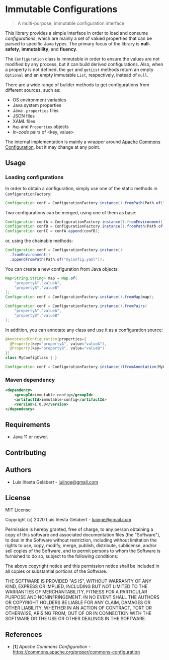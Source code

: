 Immutable Configurations
================================================================================
> A multi-purpose, immutable configuration interface

This library provides a simple interface in order to load and consume *configurations*,
which are mainly a set of valued properties that can be parsed to specific Java types.
The primary focus of the library is **null-safety**, **immutability**, and **fluency**.

The `Configuration` class is immutable in order to ensure the values are not modified
by any process, but it can build derived configurations. Also, when a property is not defined,
the `get` and `getList` methods return an empty `Optional` and an empty immutable `List`, 
respectively, instead of `null`.

There are a wide range of builder methods to get configurations from different sources, such as:
- OS environment variables
- Java system properties
- Java `.properties` files
- JSON files
- XAML files
- `Map` and `Properties` objects
- *In-code* pairs of <key, value>

The internal implementation is mainly a wrapper around [Apache Commons Configuration][1],
but it may change at any point.


Usage
-----------------------------------------------------------------------------------------

### Loading configurations

In order to obtain a configuration, simply use one of the static methods in `ConfigurationFactory`:

```java
Configuration conf = ConfigurationFactory.instance().fromPath(Path.of("myConfig.yaml"));
```

Two configurations can be merged, using one of them as base:

```java
Configuration confA = ConfigurationFactory.instance().fromEnvironment();
Configuration confB = ConfigurationFactory.instance().fromPath(Path.of("myConfig.yaml"));
Configuration confC = confA.append(confB);
```
or, using the chainable methods:
```java
Configuration conf = ConfigurationFactory.instance()
  .fromEnvironment()
  .appendFromPath(Path.of("myConfig.yaml"));
```

You can create a new configuration from Java objects:
```java
Map<String,String> map = Map.of(
    "propertyA","valueA",
    "propertyB","valueB"
);
Configuration conf = ConfigurationFactory.instance().fromMap(map);
```
```java
Configuration conf = ConfigurationFactory.instance().fromPairs(
    "propertyA","valueA",
    "propertyB","valueB"
);
```

In addition, you can annotate any class and use it as a configuration source:

```java
@AnnotatedConfiguration(properties={
  @Property(key="propertyA", value="valueA"),
  @Property(key="propertyB", value="valueB")
})
class MyConfigClass { }
```
```java
Configuration conf = ConfigurationFactory.instance()lfromAnnotation(MyConfigClass.class);
```

### Maven dependency
```xml
<dependency>
    <groupId>immutable-config</groupId>
    <artifactId>immutable-config</artifactId>
    <version>1.0.0</version>
</dependency>
```


Requirements
-----------------------------------------------------------------------------------------
- Java 11 or newer.


## Contributing

## Authors

- Luis Iñesta Gelabert - luiinge@gmail.com


License
-----------------------------------------------------------------------------------------
MIT License

Copyright (c) 2020 Luis Iñesta Gelabert - luiinge@gmail.com

Permission is hereby granted, free of charge, to any person obtaining a copy
of this software and associated documentation files (the "Software"), to deal
in the Software without restriction, including without limitation the rights
to use, copy, modify, merge, publish, distribute, sublicense, and/or sell
copies of the Software, and to permit persons to whom the Software is
furnished to do so, subject to the following conditions:

The above copyright notice and this permission notice shall be included in all
copies or substantial portions of the Software.

THE SOFTWARE IS PROVIDED "AS IS", WITHOUT WARRANTY OF ANY KIND, EXPRESS OR
IMPLIED, INCLUDING BUT NOT LIMITED TO THE WARRANTIES OF MERCHANTABILITY,
FITNESS FOR A PARTICULAR PURPOSE AND NONINFRINGEMENT. IN NO EVENT SHALL THE
AUTHORS OR COPYRIGHT HOLDERS BE LIABLE FOR ANY CLAIM, DAMAGES OR OTHER
LIABILITY, WHETHER IN AN ACTION OF CONTRACT, TORT OR OTHERWISE, ARISING FROM,
OUT OF OR IN CONNECTION WITH THE SOFTWARE OR THE USE OR OTHER DEALINGS IN THE
SOFTWARE.



References
-----------------------------------------------------------------------------------------

- [**1**] *Apache Commons Configuration* - https://commons.apache.org/proper/commons-configuration

[1]:  https://commons.apache.org/proper/commons-configuration
